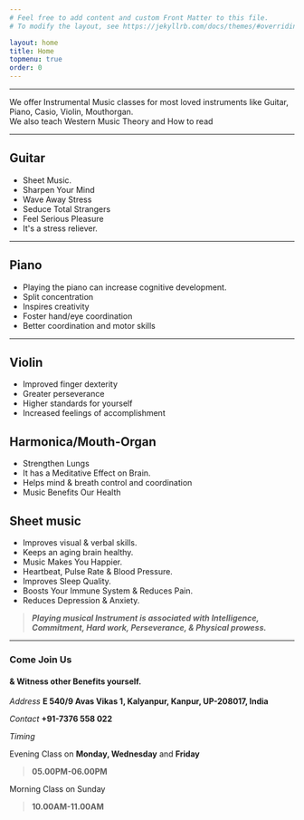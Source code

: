 ```yaml
---
# Feel free to add content and custom Front Matter to this file.
# To modify the layout, see https://jekyllrb.com/docs/themes/#overriding-theme-defaults

layout: home
title: Home
topmenu: true
order: 0
---
```




---
We offer Instrumental Music classes for most loved instruments like Guitar, Piano, Casio, Violin, Mouthorgan.   
We also teach Western Music Theory and How to read 

---
## Guitar  
  *  Sheet Music. 
* Sharpen Your Mind 
* Wave Away Stress 
* Seduce Total Strangers 
* Feel Serious Pleasure
* It's a stress reliever.
  
---
## Piano  

* Playing the piano can increase cognitive development.  
* Split concentration  
* Inspires creativity  
* Foster hand/eye coordination  
* Better coordination and motor skills  


---

## Violin
* Improved finger dexterity  
* Greater perseverance  
* Higher standards for yourself  
* Increased feelings of accomplishment  


## Harmonica/Mouth-Organ
* Strengthen Lungs
* It has a Meditative Effect on Brain.
* Helps mind & breath control and coordination
* Music Benefits Our Health


## Sheet music
* Improves visual & verbal skills.
* Keeps an aging brain healthy.
* Music Makes You Happier.
* Heartbeat, Pulse Rate & Blood Pressure.
* Improves Sleep Quality.
* Boosts Your Immune System & Reduces Pain.
* Reduces Depression & Anxiety.



> ***Playing musical Instrument is associated with 
 Intelligence, 
 Commitment,
 Hard work,
 Perseverance, &
 Physical prowess.***
  
---
### Come Join Us
#### & Witness other Benefits yourself.


*Address* **E 540/9 Avas Vikas 1, Kalyanpur, Kanpur, UP-208017, India**

*Contact* **+91-7376 558 022**

*Timing*

Evening Class on **Monday, Wednesday** and **Friday**
> **05.00PM-06.00PM**

Morning Class on Sunday
> **10.00AM-11.00AM**



